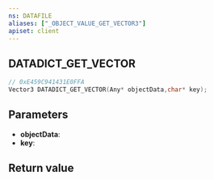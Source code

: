 ```yaml
---
ns: DATAFILE
aliases: ["_OBJECT_VALUE_GET_VECTOR3"]
apiset: client
---
```

## DATADICT_GET_VECTOR

```c
// 0xE459C941431E0FFA
Vector3 DATADICT_GET_VECTOR(Any* objectData,char* key);
```


## Parameters
* **objectData**:
* **key**:

## Return value